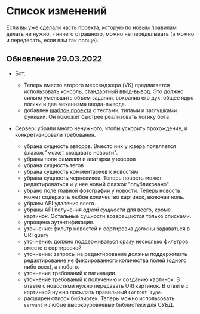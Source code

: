 # Список изменений

Если вы уже сделали часть проекта, которую по новым правилам делать не нужно, -
ничего страшного, можно не переделывать (а можно и переделать, если вам так
проще).


## Обновление 29.03.2022


- Бот:
  - Теперь вместо второго мессенджера (VK) предлагается использовать консоль,
    стандартный ввод-вывод. Это должно сильно уменьшить объем задания, сохранив
    его дух: общее ядро логики и два механизма ввода-вывода.
  - добавлен [шаблон проекта](https://github.com/fullstack-development/haskell-internship/tree/master/echo-bot-template)
    с тестами, типами и заглушками функций. Он поможет быстрее реализовать логику бота.

- Сервер: убрали много ненужного, чтобы ускорить прохождение, и конкретизировали
  требования.
  - убрана сущность авторов. Вместо них у юзера появляется флажок "может
    создавать новости".
  - убраны поля фамилии и аватарки у юзеров
  - убрана сущность тегов
  - убрана сущность комментариев к новостям
  - убрана сущность черновиков. Теперь новость может редактироваться и у нее
    новый флажок "опубликовано".
  - убрано поле главной фотографии у новости. Теперь новость может содержать
    любое количество картинок, включая ноль.
  - убраны API удаления всего.
  - убраны API получения _одной сущности_ для всего, кроме картинок. Остальные
    сущности возвращаются только списками.
  - упрощена аутентификация.
  - уточнение: фильтр новостей и сортировка должны задаваться в URI query
  - уточнение: должно поддерживаться сразу несколько фильтров вместе с
    сортировкой
  - уточнение: запросы на редактирование должны поддерживать редактирование не
    фиксированного количества полей (одного либо всех), а любого.
  - уточнение требований к пагинации.
  - уточнение требований к получению и созданию картинок. В ответе с новостями
    нужно передавать URI картинок. В ответе с картинкой нужно посылать
    правильный `Content-Type`.
  - расширен список библиотек. Теперь можно использовать `servant` и любые
    высокоуровневые библиотеки для СУБД.
